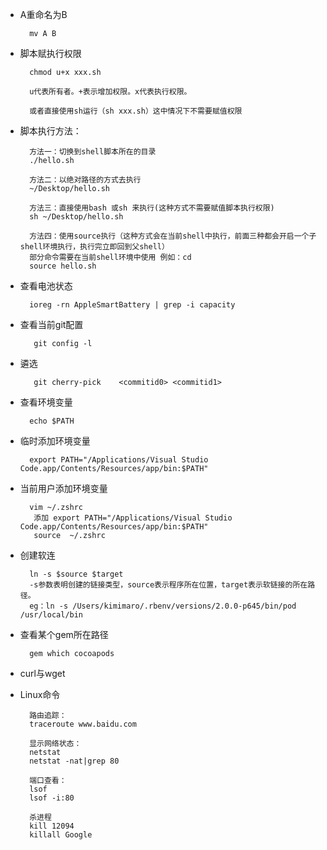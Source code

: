 
- A重命名为B

		mv A B

- 脚本赋执行权限
		
		chmod u+x xxx.sh 
		 
		u代表所有者。+表示增加权限。x代表执行权限。
		
		或者直接使用sh运行（sh xxx.sh）这中情况下不需要赋值权限

- 脚本执行方法：

		方法一：切换到shell脚本所在的目录
		./hello.sh
		
		方法二：以绝对路径的方式去执行
		~/Desktop/hello.sh
		
		方法三：直接使用bash 或sh 来执行(这种方式不需要赋值脚本执行权限)
		sh ~/Desktop/hello.sh
		
		方法四：使用source执行（这种方式会在当前shell中执行，前面三种都会开启一个子shell环境执行，执行完立即回到父shell）
		部分命令需要在当前shell环境中使用 例如：cd
		source hello.sh
				

- 查看电池状态

		ioreg -rn AppleSmartBattery | grep -i capacity 
		

- 查看当前git配置

		 git config -l 
		 
- 遴选

		 git cherry-pick 	<commitid0> <commitid1>		 
- 查看环境变量

		echo $PATH 
	 
- 临时添加环境变量
		
		export PATH="/Applications/Visual Studio Code.app/Contents/Resources/app/bin:$PATH" 
		
- 当前用户添加环境变量

		vim ~/.zshrc 
		 添加 export PATH="/Applications/Visual Studio Code.app/Contents/Resources/app/bin:$PATH"  
		 source  ~/.zshrc
		 
- 创建软连
	
		ln -s $source $target
		-s参数表明创建的链接类型，source表示程序所在位置，target表示软链接的所在路径。
		eg：ln -s /Users/kimimaro/.rbenv/versions/2.0.0-p645/bin/pod /usr/local/bin
		 
- 查看某个gem所在路径

		gem which cocoapods
		 
- curl与wget

- Linux命令

		路由追踪：
		traceroute www.baidu.com
		
		显示网络状态：
		netstat
		netstat -nat|grep 80
		
		端口查看：
		lsof
		lsof -i:80
		
		杀进程
		kill 12094
		killall Google
